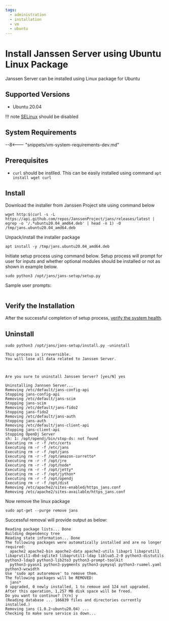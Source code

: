 ```yaml
---
tags:
  - administration
  - installation
  - vm
  - ubuntu
---
```


# Install Janssen Server using Ubuntu Linux Package

Janssen Server can be installed using Linux package for Ubuntu

## Supported Versions
- Ubuntu 20.04

!!! note
    [SELinux](https://wiki.ubuntu.com/SELinux) should be disabled

## System Requirements

--8<--- "snippets/vm-system-requirements-dev.md"

## Prerequisites

- `curl` should be instlled. This can be easily installed using command `apt install wget curl`

## Install

Download the installer from Janssen Project site using command below

```
wget http:$(curl -s -L https://api.github.com/repos/JanssenProject/jans/releases/latest | egrep -o '/.*ubuntu20.04_amd64.deb' | head -n 1) -O /tmp/jans.ubuntu20.04_amd64.deb
```

Unpack/install the installer package

```
apt install -y /tmp/jans.ubuntu20.04_amd64.deb
```

Initiate setup process using command below. Setup process will prompt for user for inputs and whether optional modules should be installed or not as shown in example below.

```
sudo python3 /opt/jans/jans-setup/setup.py
```

Sample user prompts: 

```commandline

```

## Verify the Installation

After the successful completion of setup process, [verify the system health]().


## Uninstall 

```commandline
sudo python3 /opt/jans/jans-setup/install.py -uninstall
```

```text
This process is irreversible.
You will lose all data related to Janssen Server.


 
Are you sure to uninstall Janssen Server? [yes/N] yes

Uninstalling Jannsen Server...
Removing /etc/default/jans-config-api
Stopping jans-config-api
Removing /etc/default/jans-scim
Stopping jans-scim
Removing /etc/default/jans-fido2
Stopping jans-fido2
Removing /etc/default/jans-auth
Stopping jans-auth
Removing /etc/default/jans-client-api
Stopping jans-client-api
Stopping OpenDj Server
sh: 1: /opt/opendj/bin/stop-ds: not found
Executing rm -r -f /etc/certs
Executing rm -r -f /etc/jans
Executing rm -r -f /opt/jans
Executing rm -r -f /opt/amazon-corretto*
Executing rm -r -f /opt/jre
Executing rm -r -f /opt/node*
Executing rm -r -f /opt/jetty*
Executing rm -r -f /opt/jython*
Executing rm -r -f /opt/opendj
Executing rm -r -f /opt/dist
Removing /etc/apache2/sites-enabled/https_jans.conf
Removing /etc/apache2/sites-available/https_jans.conf

```

Now remove the linux package

```text
sudo apt-get --purge remove jans
```

Successful removal will provide output as below:

```text
Reading package lists... Done
Building dependency tree       
Reading state information... Done
The following packages were automatically installed and are no longer required:
  apache2 apache2-bin apache2-data apache2-utils libapr1 libaprutil1 libaprutil1-dbd-sqlite3 libaprutil1-ldap liblua5.2-0 python3-distutils python3-ldap3 python3-lib2to3 python3-prompt-toolkit
  python3-pyasn1 python3-pygments python3-pymysql python3-ruamel.yaml python3-wcwidth
Use 'sudo apt autoremove' to remove them.
The following packages will be REMOVED:
  jans*
0 upgraded, 0 newly installed, 1 to remove and 124 not upgraded.
After this operation, 1,257 MB disk space will be freed.
Do you want to continue? [Y/n] y
(Reading database ... 166839 files and directories currently installed.)
Removing jans (1.0.2~ubuntu20.04) ...
Checking to make sure service is down...

```